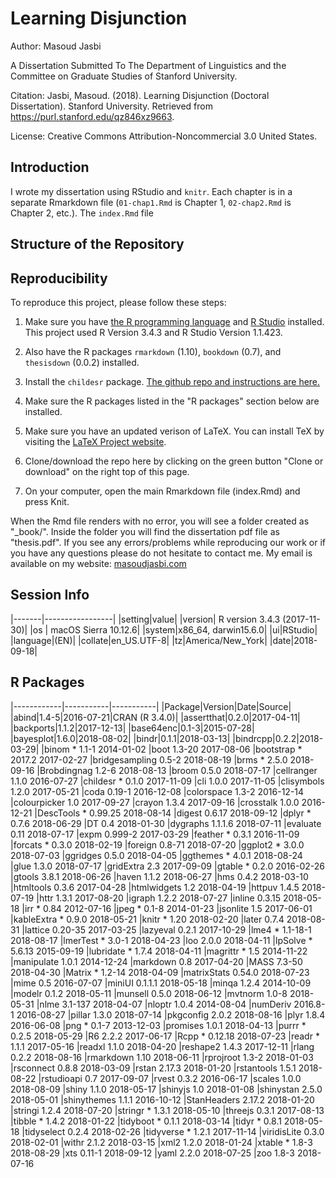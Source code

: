 # Learning Disjunction

Author: Masoud Jasbi

A Dissertation Submitted To The Department of Linguistics and the Committee on Graduate Studies of Stanford University.

Citation: Jasbi, Masoud. (2018). Learning Disjunction (Doctoral Dissertation). Stanford University. Retrieved from https://purl.stanford.edu/qz846xz9663.

License: Creative Commons Attribution-Noncommercial 3.0 United States.

## Introduction

I wrote my dissertation using RStudio and `knitr`. Each chapter is in a separate Rmarkdown file (`01-chap1.Rmd` is Chapter 1, `02-chap2.Rmd` is Chapter 2, etc.). The `index.Rmd` file 

## Structure of the Repository

## Reproducibility

To reproduce this project, please follow these steps:

1. Make sure you have [the R programming language](https://www.r-project.org/) and [R Studio](https://www.rstudio.com/) installed. This project used R Version 3.4.3 and R Studio Version 1.1.423.

2. Also have the R packages `rmarkdown` (1.10), `bookdown` (0.7), and `thesisdown` (0.0.2) installed.

3. Install the `childesr` package. [The github repo and instructions are here.](https://github.com/langcog/childesr)

4. Make sure the R packages listed in the "R packages" section below are installed.

5. Make sure you have an updated verison of LaTeX. You can install TeX by visiting the [LaTeX Project website](https://www.latex-project.org/get/).

6. Clone/download the repo here by clicking on the green button "Clone or download" on the right top of this page.

7. On your computer, open the main Rmarkdown file (index.Rmd) and press Knit. 

When the Rmd file renders with no error, you will see a folder created as "_book/". Inside the folder you will find the dissertation pdf file as "thesis.pdf". If you see any errors/problems while reproducing our work or if you have any questions please do not hesitate to contact me. My email is available on my website: [masoudjasbi.com](masoudjasbi.com)

## Session Info

|-------|-----------------|
|setting|value|
|version| R version 3.4.3 (2017-11-30)|
|os | macOS Sierra 10.12.6|
|system|x86_64, darwin15.6.0|
|ui|RStudio|
|language|(EN)|
|collate|en_US.UTF-8|
|tz|America/New_York|
|date|2018-09-18|

## R Packages
|------------|-----------|-----------|
|Package|Version|Date|Source|
|abind|1.4-5|2016-07-21|CRAN (R 3.4.0)|
|assertthat|0.2.0|2017-04-11|
|backports|1.1.2|2017-12-13|
|base64enc|0.1-3|2015-07-28|
|bayesplot|1.6.0|2018-08-02|
|bindr|0.1.1|2018-03-13|
|bindrcpp|0.2.2|2018-03-29|
|binom          * 1.1-1    2014-01-02
|boot             1.3-20   2017-08-06
|bootstrap      * 2017.2   2017-02-27
|bridgesampling   0.5-2    2018-08-19
|brms           * 2.5.0    2018-09-16
|Brobdingnag      1.2-6    2018-08-13
|broom            0.5.0    2018-07-17
|cellranger       1.1.0    2016-07-27
|childesr       * 0.1.0    2017-11-09
|cli              1.0.0    2017-11-05
|clisymbols       1.2.0    2017-05-21
|coda             0.19-1   2016-12-08
|colorspace       1.3-2    2016-12-14
|colourpicker     1.0      2017-09-27
|crayon           1.3.4    2017-09-16
|crosstalk        1.0.0    2016-12-21
|DescTools      * 0.99.25  2018-08-14
|digest           0.6.17   2018-09-12
|dplyr          * 0.7.6    2018-06-29
|DT               0.4      2018-01-30
|dygraphs         1.1.1.6  2018-07-11
|evaluate         0.11     2018-07-17
|expm             0.999-2  2017-03-29
|feather        * 0.3.1    2016-11-09
|forcats        * 0.3.0    2018-02-19
|foreign          0.8-71   2018-07-20
|ggplot2        * 3.0.0    2018-07-03
|ggridges         0.5.0    2018-04-05
|ggthemes       * 4.0.1    2018-08-24
|glue             1.3.0    2018-07-17
|gridExtra        2.3      2017-09-09
|gtable         * 0.2.0    2016-02-26
|gtools           3.8.1    2018-06-26
|haven            1.1.2    2018-06-27
|hms              0.4.2    2018-03-10
|htmltools        0.3.6    2017-04-28
|htmlwidgets      1.2      2018-04-19
|httpuv           1.4.5    2018-07-19
|httr             1.3.1    2017-08-20
|igraph           1.2.2    2018-07-27
|inline           0.3.15   2018-05-18
|irr            * 0.84     2012-07-16
|jpeg           * 0.1-8    2014-01-23
|jsonlite         1.5      2017-06-01
|kableExtra     * 0.9.0    2018-05-21
|knitr          * 1.20     2018-02-20
|later            0.7.4    2018-08-31
|lattice          0.20-35  2017-03-25
|lazyeval         0.2.1    2017-10-29
|lme4           * 1.1-18-1 2018-08-17
|lmerTest       * 3.0-1    2018-04-23
|loo              2.0.0    2018-04-11
|lpSolve        * 5.6.13   2015-09-19
|lubridate      * 1.7.4    2018-04-11
|magrittr       * 1.5      2014-11-22
|manipulate       1.0.1    2014-12-24
|markdown         0.8      2017-04-20
|MASS             7.3-50   2018-04-30
|Matrix         * 1.2-14   2018-04-09
|matrixStats      0.54.0   2018-07-23
|mime             0.5      2016-07-07
|miniUI           0.1.1.1  2018-05-18
|minqa            1.2.4    2014-10-09
|modelr           0.1.2    2018-05-11
|munsell          0.5.0    2018-06-12
|mvtnorm          1.0-8    2018-05-31
|nlme             3.1-137  2018-04-07
|nloptr           1.0.4    2014-08-04
|numDeriv         2016.8-1 2016-08-27
|pillar           1.3.0    2018-07-14
|pkgconfig        2.0.2    2018-08-16
|plyr             1.8.4    2016-06-08
|png            * 0.1-7    2013-12-03
|promises         1.0.1    2018-04-13
|purrr          * 0.2.5    2018-05-29
|R6               2.2.2    2017-06-17
|Rcpp           * 0.12.18  2018-07-23
|readr          * 1.1.1    2017-05-16
|readxl           1.1.0    2018-04-20
|reshape2         1.4.3    2017-12-11
|rlang            0.2.2    2018-08-16
|rmarkdown        1.10     2018-06-11
|rprojroot        1.3-2    2018-01-03
|rsconnect        0.8.8    2018-03-09
|rstan            2.17.3   2018-01-20
|rstantools       1.5.1    2018-08-22
|rstudioapi       0.7      2017-09-07
|rvest            0.3.2    2016-06-17
|scales           1.0.0    2018-08-09
|shiny            1.1.0    2018-05-17
|shinyjs          1.0      2018-01-08
|shinystan        2.5.0    2018-05-01
|shinythemes      1.1.1    2016-10-12
|StanHeaders      2.17.2   2018-01-20
|stringi          1.2.4    2018-07-20
|stringr        * 1.3.1    2018-05-10
|threejs          0.3.1    2017-08-13
|tibble         * 1.4.2    2018-01-22
|tidyboot       * 0.1.1    2018-03-14
|tidyr          * 0.8.1    2018-05-18
|tidyselect       0.2.4    2018-02-26
|tidyverse      * 1.2.1    2017-11-14
|viridisLite      0.3.0    2018-02-01
|withr            2.1.2    2018-03-15
|xml2             1.2.0    2018-01-24
|xtable         * 1.8-3    2018-08-29
|xts              0.11-1   2018-09-12
|yaml             2.2.0    2018-07-25
|zoo              1.8-3    2018-07-16
